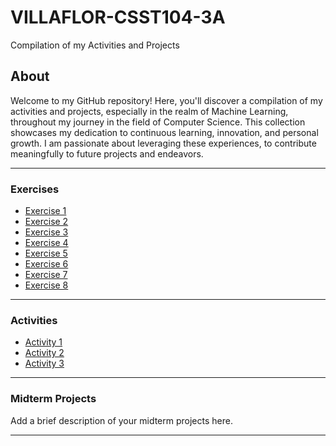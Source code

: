 # VILLAFLOR-CSST104-3A

Compilation of my Activities and Projects

## About

Welcome to my GitHub repository! Here, you'll discover a compilation of my activities and projects, especially in the realm of Machine Learning, throughout my journey in the field of Computer Science. This collection showcases my dedication to continuous learning, innovation, and personal growth. I am passionate about leveraging these experiences, to contribute meaningfully to future projects and endeavors.

---

### Exercises

- [Exercise 1](#3A-VILLAFLOR-EXER1.ipynb)
- [Exercise 2](#activity-2)
- [Exercise 3](#activity-3)
- [Exercise 4](#activity-1)
- [Exercise 5](#activity-2)
- [Exercise 6](#activity-3)
- [Exercise 7](#activity-2)
- [Exercise 8](#activity-3)

---

### Activities

- [Activity 1](#activity-1)
- [Activity 2](#activity-2)
- [Activity 3](#activity-3)

---

### Midterm Projects

Add a brief description of your midterm projects here.

---
